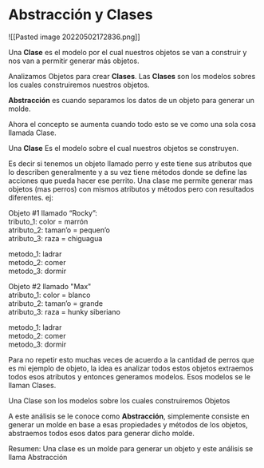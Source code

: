 # Abstracción y Clases

![[Pasted image 20220502172836.png]]

Una **Clase** es el modelo por el cual nuestros objetos se van a construir y nos van a permitir generar más objetos.

Analizamos Objetos para crear **Clases**. Las **Clases** son los modelos sobres los cuales construiremos nuestros objetos.

**Abstracción** es cuando separamos los datos de un objeto para generar un molde.


Ahora el concepto se aumenta cuando todo esto se ve como una sola cosa llamada Clase.

Una **Clase** Es el modelo sobre el cual nuestros objetos se construyen.

Es decir si tenemos un objeto llamado perro y este tiene sus atributos que lo describen generalmente y a su vez tiene métodos donde se define las acciones que pueda hacer ese perrito. Una clase me permite generar mas objetos (mas perros) con mismos atributos y métodos pero con resultados diferentes. ej:

Objeto #1 llamado “Rocky”:  
tributo_1: color = marrón  
atributo_2: taman’o = pequen’o  
atributo_3: raza = chiguagua

metodo_1: ladrar  
metodo_2: comer  
metodo_3: dormir

Objeto #2 llamado "Max"  
atributo_1: color = blanco  
atributo_2: taman’o = grande  
atributo_3: raza = hunky siberiano

metodo_1: ladrar  
metodo_2: comer  
metodo_3: dormir

Para no repetir esto muchas veces de acuerdo a la cantidad de perros que es mi ejemplo de objeto, la idea es analizar todos estos objetos extraemos todos esos atributos y entonces generamos modelos. Esos modelos se le llaman Clases.

Una Clase son los modelos sobre los cuales construiremos Objetos

A este análisis se le conoce como **Abstracción**, simplemente consiste en generar un molde en base a esas propiedades y métodos de los objetos, abstraemos todos esos datos para generar dicho molde.

Resumen: Una clase es un molde para generar un objeto y este análisis se llama Abstracción
